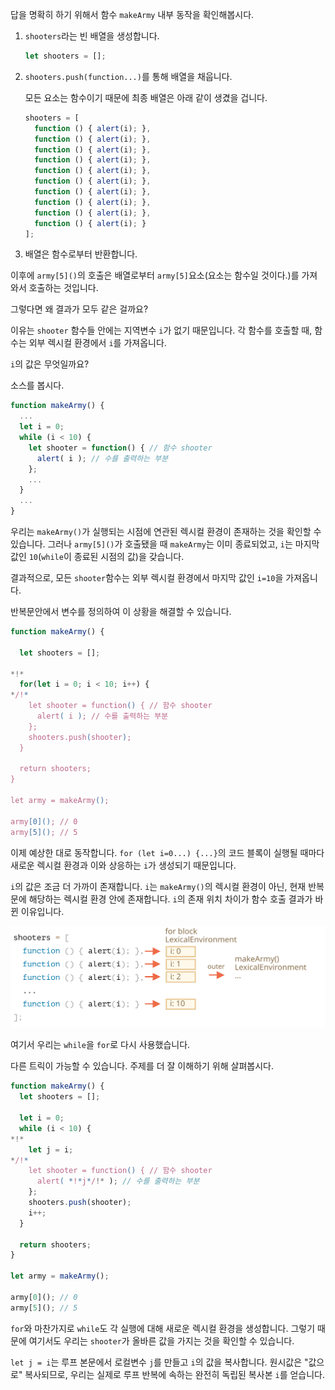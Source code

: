 
답을 명확히 하기 위해서 함수 `makeArmy` 내부 동작을 확인해봅시다.

1. `shooters`라는 빈 배열을 생성합니다.

    ```js
    let shooters = [];
    ```
2. `shooters.push(function...)`를 통해 배열을 채웁니다.

   모든 요소는 함수이기 때문에 최종 배열은 아래 같이 생겼을 겁니다.


    ```js no-beautify
    shooters = [
      function () { alert(i); },
      function () { alert(i); },
      function () { alert(i); },
      function () { alert(i); },
      function () { alert(i); },
      function () { alert(i); },
      function () { alert(i); },
      function () { alert(i); },
      function () { alert(i); },
      function () { alert(i); }
    ];
    ```

3. 배열은 함수로부터 반환합니다.

이후에 `army[5]()`의 호출은 배열로부터 `army[5]`요소(요소는 함수일 것이다.)를 가져와서 호출하는 것입니다.

그렇다면 왜 결과가 모두 같은 걸까요?

이유는 `shooter` 함수들 안에는 지역변수 `i`가 없기 때문입니다. 각 함수를 호출할 때, 함수는 외부 렉시컬 환경에서 `i`를 가져옵니다.

`i`의 값은 무엇일까요?

소스를 봅시다.

```js
function makeArmy() {
  ...
  let i = 0;
  while (i < 10) {
    let shooter = function() { // 함수 shooter
      alert( i ); // 수를 출력하는 부분
    };
    ...
  }
  ...
}
```

우리는 `makeArmy()`가 실행되는 시점에 연관된 렉시컬 환경이 존재하는 것을 확인할 수 있습니다. 그러나 `army[5]()`가 호출됐을 때 `makeArmy`는 이미 종료되었고, `i`는 마지막 값인 `10`(`while`이 종료된 시점의 값)을 갖습니다.

결과적으로, 모든 `shooter`함수는 외부 렉시컬 환경에서 마지막 값인 `i=10`을 가져옵니다.

반복문안에서 변수를 정의하여 이 상황을 해결할 수 있습니다.

```js run demo
function makeArmy() {

  let shooters = [];

*!*
  for(let i = 0; i < 10; i++) {
*/!*
    let shooter = function() { // 함수 shooter
      alert( i ); // 수를 출력하는 부분
    };
    shooters.push(shooter);
  }

  return shooters;
}

let army = makeArmy();

army[0](); // 0
army[5](); // 5
```

이제 예상한 대로 동작합니다. `for (let i=0...) {...}`의 코드 블록이 실행될 때마다 새로운 렉시컬 환경과 이와 상응하는 `i`가 생성되기 때문입니다. 

`i`의 값은 조금 더 가까이 존재합니다. `i`는 `makeArmy()`의 렉시컬 환경이 아닌, 현재 반복문에 해당하는 렉시컬 환경 안에 존재합니다. `i`의 존재 위치 차이가 함수 호출 결과가 바뀐 이유입니다.

![](lexenv-makearmy.svg)

여기서 우리는 `while`을 `for`로 다시 사용했습니다.

다른 트릭이 가능할 수 있습니다. 주제를 더 잘 이해하기 위해 살펴봅시다.

```js run
function makeArmy() {
  let shooters = [];

  let i = 0;
  while (i < 10) {
*!*
    let j = i;
*/!*
    let shooter = function() { // 함수 shooter
      alert( *!*j*/!* ); // 수를 출력하는 부분
    };
    shooters.push(shooter);
    i++;
  }

  return shooters;
}

let army = makeArmy();

army[0](); // 0
army[5](); // 5
```

`for`와 마찬가지로 `while`도 각 실행에 대해 새로운 렉시컬 환경을 생성합니다. 그렇기 때문에 여기서도 우리는 `shooter`가 올바른 값을 가지는 것을 확인할 수 있습니다.

`let j = i`는 루프 본문에서 로컬변수 `j`를 만들고 `i`의 값을 복사합니다. 원시값은 "값으로" 복사되므로, 우리는 실제로 루프 반복에 속하는 완전히 독립된 복사본 `i`를 얻습니다.